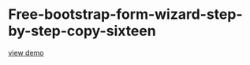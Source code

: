 # Free-bootstrap-form-wizard-step-by-step-copy-sixteen
<a href="http://webi4u.com/web/article/Free-bootstrap-form-wizard-step-by-step-copy-sixteen/">
  view demo
  </a>
